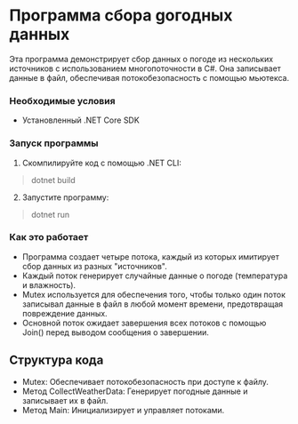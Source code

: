 # Программа cбора gогодных данных

Эта программа демонстрирует сбор данных о погоде из нескольких источников с использованием многопоточности в C#. Она записывает данные в файл, обеспечивая потокобезопасность с помощью мьютекса.

### Необходимые условия
- Установленный .NET Core SDK

### Запуск программы

1. Скомпилируйте код с помощью .NET CLI:
> dotnet build
   
2. Запустите программу:
> dotnet run
   

### Как это работает

- Программа создает четыре потока, каждый из которых имитирует сбор данных из разных "источников".
- Каждый поток генерирует случайные данные о погоде (температура и влажность).
- Mutex используется для обеспечения того, чтобы только один поток записывал данные в файл в любой момент времени, предотвращая повреждение данных.
- Основной поток ожидает завершения всех потоков с помощью Join() перед выводом сообщения о завершении.

## Структура кода

- Mutex: Обеспечивает потокобезопасность при доступе к файлу.
- Метод CollectWeatherData: Генерирует погодные данные и записывает их в файл.
- Метод Main: Инициализирует и управляет потоками.



